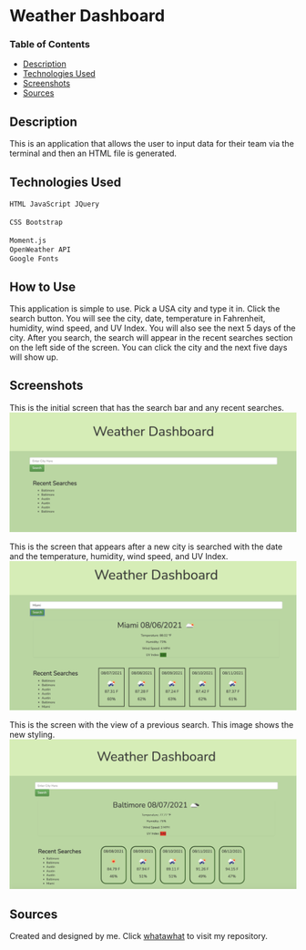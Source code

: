 # Weather Dashboard
### Table of Contents
- [Description](#Description)
- [Technologies Used](#Technologies-Used)
- [Screenshots](#screenshots)
- [Sources](#sources)

## Description
This is an application that allows the user to input data for their team via the terminal and then an HTML file is generated.

## Technologies Used
```
HTML JavaScript JQuery

CSS Bootstrap 

Moment.js 
OpenWeather API 
Google Fonts
```

## How to Use
This application is simple to use. Pick a USA city and type it in. Click the search button. You will see the city, date, temperature in Fahrenheit, humidity, wind speed, and UV Index. You will also see the next 5 days of the city. After you search, the search will appear in the recent searches section on the left side of the screen. You can click the city and the next five days will show up.

## Screenshots
This is the initial screen that has the search bar and any recent searches.
![Mainpage](./images/Weatherdash1.png)

This is the screen that appears after a new city is searched with the date and the temperature, humidity, wind speed, and UV Index.
![Weather Dashboard results page](./images/WeatherDash2.png)

This is the screen with the view of a previous search. This image shows the new styling.
![Weather Dashboard viewing a recent search](./images/Weatherdash4.png)

## Sources
Created and designed by me. Click [whatawhat](www.github.com/whatawhat) to visit my repository.

